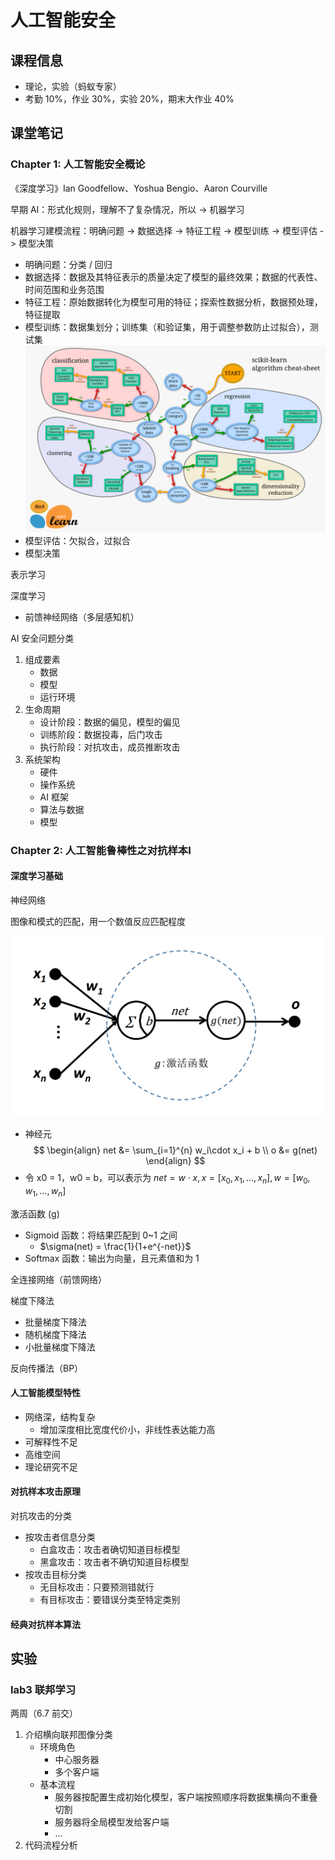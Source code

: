 # 人工智能安全


## 课程信息
* 理论，实验（蚂蚁专家）
* 考勤 10%，作业 30%，实验 20%，期末大作业 40%

## 课堂笔记
### Chapter 1: 人工智能安全概论
《深度学习》Ian Goodfellow、Yoshua Bengio、Aaron Courville

早期 AI：形式化规则，理解不了复杂情况，所以 -> 机器学习

机器学习建模流程：明确问题 -> 数据选择 -> 特征工程 -> 模型训练 -> 模型评估 -> 模型决策
* 明确问题：分类 / 回归
* 数据选择：数据及其特征表示的质量决定了模型的最终效果；数据的代表性、时间范围和业务范围
* 特征工程：原始数据转化为模型可用的特征；探索性数据分析，数据预处理，特征提取
* 模型训练：数据集划分；训练集（和验证集，用于调整参数防止过拟合），测试集
    ![](../../../img/2023-03-01-11-09-49.png)
* 模型评估：欠拟合，过拟合
* 模型决策

表示学习

深度学习
* 前馈神经网络（多层感知机）

AI 安全问题分类
1. 组成要素
    - 数据
    - 模型
    - 运行环境
2. 生命周期
    - 设计阶段：数据的偏见，模型的偏见
    - 训练阶段：数据投毒，后门攻击
    - 执行阶段：对抗攻击，成员推断攻击
3. 系统架构
    - 硬件
    - 操作系统
    - AI 框架
    - 算法与数据
    - 模型

### Chapter 2: 人工智能鲁棒性之对抗样本I
#### 深度学习基础
神经网络

图像和模式的匹配，用一个数值反应匹配程度

![](../../../img/2023-04-18-21-59-33.png)
* 神经元
    $$
    \begin{align}
    net &= \sum_{i=1}^{n} w_i\cdot x_i + b \\
    o &= g(net)
    \end{align}
    $$
* 令 x0 = 1，w0 = b，可以表示为 $net = w\cdot x, x = [x_0,x_1,\dotsc,x_n], w = [w_0,w_1,\dotsc,w_n]$

激活函数 (g)
* Sigmoid 函数：将结果匹配到 0~1 之间
    - $\sigma(net) = \frac{1}{1+e^{-net}}$
* Softmax 函数：输出为向量，且元素值和为 1

全连接网络（前馈网络）

梯度下降法
* 批量梯度下降法
* 随机梯度下降法
* 小批量梯度下降法

反向传播法（BP）

#### 人工智能模型特性
* 网络深，结构复杂
    - 增加深度相比宽度代价小，非线性表达能力高
* 可解释性不足
* 高维空间
* 理论研究不足

#### 对抗样本攻击原理
对抗攻击的分类
* 按攻击者信息分类
    - 白盒攻击：攻击者确切知道目标模型
    - 黑盒攻击：攻击者不确切知道目标模型
* 按攻击目标分类
    - 无目标攻击：只要预测错就行
    - 有目标攻击：要错误分类至特定类别

#### 经典对抗样本算法

## 实验
### lab3 联邦学习
两周（6.7 前交）

1. 介绍横向联邦图像分类
    - 环境角色
        + 中心服务器
        + 多个客户端
    - 基本流程
        + 服务器按配置生成初始化模型，客户端按照顺序将数据集横向不重叠切割
        + 服务器将全局模型发给客户端
        + ...
2. 代码流程分析
